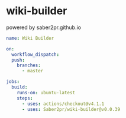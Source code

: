 # wiki-builder

powered by saber2pr.github.io

```yml
name: Wiki Builder

on:
  workflow_dispatch:
  push:
    branches:
      - master

jobs:
  build:
    runs-on: ubuntu-latest
    steps:
      - uses: actions/checkout@v4.1.1
      - uses: Saber2pr/wiki-builder@v0.0.39
```
